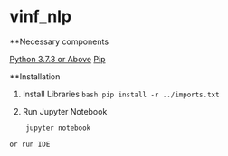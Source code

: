 # vinf_nlp

**Necessary components

[Python 3.7.3 or Above](https://www.python.org/downloads/)
[Pip](https://pip.pypa.io/en/stable/installing/)


**Installation 

1. Install Libraries
	```bash pip install -r ../imports.txt ```

2. Run Jupyter Notebook
```bash
	jupyter notebook
```
	or run IDE

